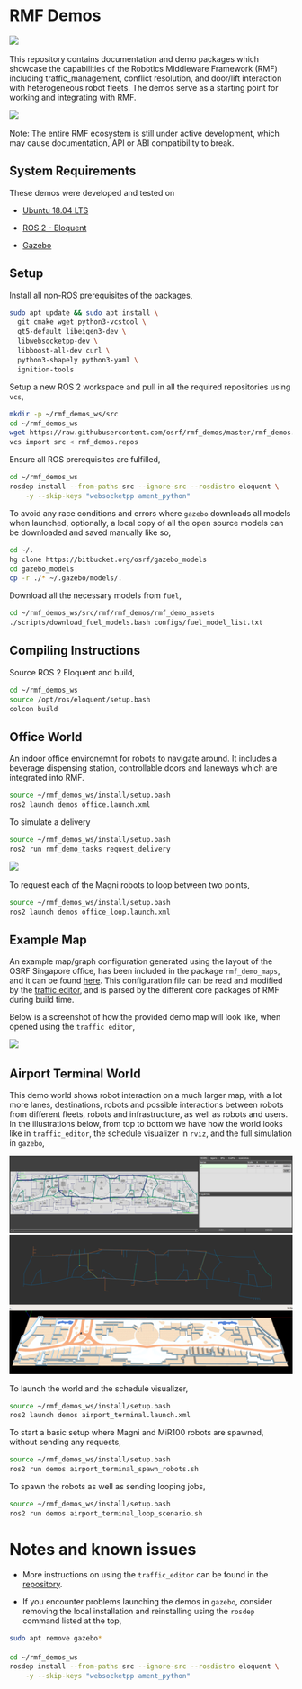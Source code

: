 # RMF Demos

![](https://github.com/osrf/rmf_demos/workflows/build/badge.svg)

This repository contains documentation and demo packages which showcase the capabilities of the Robotics Middleware Framework (RMF) including traffic_management, conflict resolution, and door/lift interaction with heterogeneous robot fleets. The demos serve as a starting point for working and integrating with RMF.

![](media/loop_request.gif)

Note: The entire RMF ecosystem is still under active development, which may cause documentation, API or ABI compatibility to break. 

## System Requirements

These demos were developed and tested on

* [Ubuntu 18.04 LTS](https://releases.ubuntu.com/18.04/)

* [ROS 2 - Eloquent](https://index.ros.org/doc/ros2/Releases/Release-Eloquent-Elusor/)

* [Gazebo](http://gazebosim.org/blog/gazebo9)

## Setup

Install all non-ROS prerequisites of the packages,

```bash
sudo apt update && sudo apt install \
  git cmake wget python3-vcstool \
  qt5-default libeigen3-dev \
  libwebsocketpp-dev \
  libboost-all-dev curl \
  python3-shapely python3-yaml \
  ignition-tools
```

Setup a new ROS 2 workspace and pull in all the required repositories using `vcs`,

```bash
mkdir -p ~/rmf_demos_ws/src
cd ~/rmf_demos_ws
wget https://raw.githubusercontent.com/osrf/rmf_demos/master/rmf_demos.repos
vcs import src < rmf_demos.repos
```

Ensure all ROS prerequisites are fulfilled,

```bash
cd ~/rmf_demos_ws
rosdep install --from-paths src --ignore-src --rosdistro eloquent \
    -y --skip-keys "websocketpp ament_python"
```

To avoid any race conditions and errors where `gazebo` downloads all models when launched, optionally, a local copy of all the open source models can be downloaded and saved manually like so,

```bash
cd ~/.
hg clone https://bitbucket.org/osrf/gazebo_models
cd gazebo_models
cp -r ./* ~/.gazebo/models/.
```

Download all the necessary models from `fuel`,

```bash
cd ~/rmf_demos_ws/src/rmf/rmf_demos/rmf_demo_assets
./scripts/download_fuel_models.bash configs/fuel_model_list.txt
```

## Compiling Instructions

Source ROS 2 Eloquent and build,

```bash
cd ~/rmf_demos_ws
source /opt/ros/eloquent/setup.bash
colcon build
```

## Office World
An indoor office environemnt for robots to navigate around. It includes a beverage dispensing station, controllable doors and laneways which are integrated into RMF.


```bash
source ~/rmf_demos_ws/install/setup.bash
ros2 launch demos office.launch.xml
```

To simulate a delivery
```bash
source ~/rmf_demos_ws/install/setup.bash
ros2 run rmf_demo_tasks request_delivery 
``` 
![](media/delivery_request.gif)

To request each of the Magni robots to loop between two points,

```bash
source ~/rmf_demos_ws/install/setup.bash
ros2 launch demos office_loop.launch.xml
``` 

## Example Map

An example map/graph configuration generated using the layout of the OSRF Singapore office, has been included in the package `rmf_demo_maps`, and it can be found [here](rmf_demo_maps/maps/office/). This configuration file can be read and modified by the [traffic editor](https://github.com/osrf/traffic_editor), and is parsed by the different core packages of RMF during build time.

Below is a screenshot of how the provided demo map will look like, when opened using the `traffic editor`,

<img src="media/office_screenshot.png" width="800px"/>

## Airport Terminal World

This demo world shows robot interaction on a much larger map, with a lot more lanes, destinations, robots and possible interactions between robots from different fleets, robots and infrastructure, as well as robots and users. In the illustrations below, from top to bottom we have how the world looks like in `traffic_editor`, the schedule visualizer in `rviz`, and the full simulation in `gazebo`,

![](media/airport_terminal_traffic_editor_screenshot.png)
![](media/airport_terminal_demo_screenshot.png)

To launch the world and the schedule visualizer,

```bash
source ~/rmf_demos_ws/install/setup.bash
ros2 launch demos airport_terminal.launch.xml
```

To start a basic setup where Magni and MiR100 robots are spawned, without sending any requests,

```bash
source ~/rmf_demos_ws/install/setup.bash
ros2 run demos airport_terminal_spawn_robots.sh
```

To spawn the robots as well as sending looping jobs,

```bash
source ~/rmf_demos_ws/install/setup.bash
ros2 run demos airport_terminal_loop_scenario.sh
```

# Notes and known issues

* More instructions on using the `traffic_editor` can be found in the [repository](https://github.com/osrf/traffic_editor).

* If you encounter problems launching the demos in `gazebo`, consider removing the local installation and reinstalling using the `rosdep` command listed at the top,

```bash
sudo apt remove gazebo*

cd ~/rmf_demos_ws
rosdep install --from-paths src --ignore-src --rosdistro eloquent \
    -y --skip-keys "websocketpp ament_python"
```
